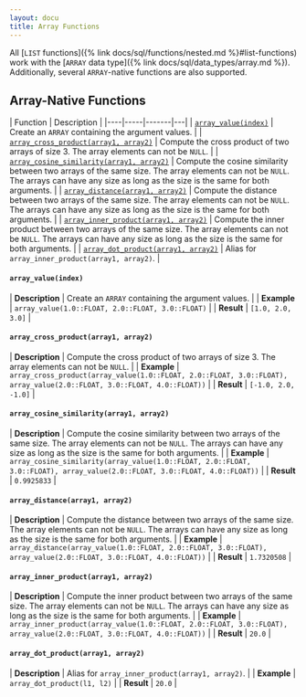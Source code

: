```yaml
---
layout: docu
title: Array Functions
---
```


<!-- markdownlint-disable MD001 -->

All [`LIST` functions]({% link docs/sql/functions/nested.md %}#list-functions) work with the [`ARRAY` data type]({% link docs/sql/data_types/array.md %}). Additionally, several `ARRAY`-native functions are also supported.

## Array-Native Functions

| Function | Description |
|----|-----|-------|---|
| [`array_value(index)`](#array_valueindex)                                          | Create an `ARRAY` containing the argument values.                                                                                                                                         |
| [`array_cross_product(array1, array2)`](#array_cross_productarray1-array2)         | Compute the cross product of two arrays of size 3. The array elements can not be `NULL`.                                                                                                  |
| [`array_cosine_similarity(array1, array2)`](#array_cosine_similarityarray1-array2) | Compute the cosine similarity between two arrays of the same size. The array elements can not be `NULL`. The arrays can have any size as long as the size is the same for both arguments. |
| [`array_distance(array1, array2)`](#array_distancearray1-array2)                   | Compute the distance between two arrays of the same size. The array elements can not be `NULL`. The arrays can have any size as long as the size is the same for both arguments.          |
| [`array_inner_product(array1, array2)`](#array_inner_productarray1-array2)         | Compute the inner product between two arrays of the same size. The array elements can not be `NULL`. The arrays can have any size as long as the size is the same for both arguments.     |
| [`array_dot_product(array1, array2)`](#array_dot_productarray1-array2)             | Alias for `array_inner_product(array1, array2)`.                                                                                                                                          |

#### `array_value(index)`

<div class="nostroke_table"></div>

| **Description** | Create an `ARRAY` containing the argument values. |
| **Example** | `array_value(1.0::FLOAT, 2.0::FLOAT, 3.0::FLOAT)` |
| **Result** | `[1.0, 2.0, 3.0]` |

#### `array_cross_product(array1, array2)`

<div class="nostroke_table"></div>

| **Description** | Compute the cross product of two arrays of size 3. The array elements can not be `NULL`. |
| **Example** | `array_cross_product(array_value(1.0::FLOAT, 2.0::FLOAT, 3.0::FLOAT), array_value(2.0::FLOAT, 3.0::FLOAT, 4.0::FLOAT))` |
| **Result** | `[-1.0, 2.0, -1.0]` |

#### `array_cosine_similarity(array1, array2)`

<div class="nostroke_table"></div>

| **Description** | Compute the cosine similarity between two arrays of the same size. The array elements can not be `NULL`. The arrays can have any size as long as the size is the same for both arguments. |
| **Example** | `array_cosine_similarity(array_value(1.0::FLOAT, 2.0::FLOAT, 3.0::FLOAT), array_value(2.0::FLOAT, 3.0::FLOAT, 4.0::FLOAT))` |
| **Result** | `0.9925833` |

#### `array_distance(array1, array2)`

<div class="nostroke_table"></div>

| **Description** | Compute the distance between two arrays of the same size. The array elements can not be `NULL`. The arrays can have any size as long as the size is the same for both arguments. |
| **Example** | `array_distance(array_value(1.0::FLOAT, 2.0::FLOAT, 3.0::FLOAT), array_value(2.0::FLOAT, 3.0::FLOAT, 4.0::FLOAT))` |
| **Result** | `1.7320508` |

#### `array_inner_product(array1, array2)`

<div class="nostroke_table"></div>

| **Description** | Compute the inner product between two arrays of the same size. The array elements can not be `NULL`. The arrays can have any size as long as the size is the same for both arguments. |
| **Example** | `array_inner_product(array_value(1.0::FLOAT, 2.0::FLOAT, 3.0::FLOAT), array_value(2.0::FLOAT, 3.0::FLOAT, 4.0::FLOAT))` |
| **Result** | `20.0` |

#### `array_dot_product(array1, array2)`

<div class="nostroke_table"></div>

| **Description** | Alias for `array_inner_product(array1, array2)`. |
| **Example** | `array_dot_product(l1, l2)` |
| **Result** | `20.0` |
